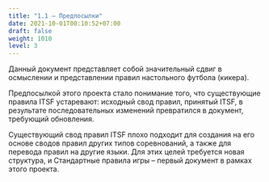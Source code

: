 ```yaml
---
title: "1.1 – Предпосылки"
date: 2021-10-01T00:10:52+07:00
draft: false
weight: 1010
level: 3
---
```


Данный документ представляет собой значительный сдвиг в осмыслении и представлении правил
настольного футбола (кикера).

Предпосылкой этого проекта стало понимание того, что существующие правила ITSF устаревают:
исходный свод правил, принятый ITSF, в результате последовательных изменений превратился в
документ, требующий обновления.

Существующий свод правил ITSF плохо подходит для создания на его основе сводов правил других
типов соревнований, а также для перевода правил на другие языки.
Для этих целей требуется новая структура, и Стандартные правила игры – первый документ в
рамках этого проекта.